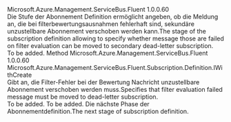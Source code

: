 <Type Name="IWithMessageMovedToDeadLetterSubscriptionOnFilterEvaluationException" FullName="Microsoft.Azure.Management.ServiceBus.Fluent.Subscription.Definition.IWithMessageMovedToDeadLetterSubscriptionOnFilterEvaluationException">
  <TypeSignature Language="C#" Value="public interface IWithMessageMovedToDeadLetterSubscriptionOnFilterEvaluationException" />
  <TypeSignature Language="ILAsm" Value=".class public interface auto ansi abstract IWithMessageMovedToDeadLetterSubscriptionOnFilterEvaluationException" />
  <TypeSignature Language="DocId" Value="T:Microsoft.Azure.Management.ServiceBus.Fluent.Subscription.Definition.IWithMessageMovedToDeadLetterSubscriptionOnFilterEvaluationException" />
  <TypeSignature Language="VB.NET" Value="Public Interface IWithMessageMovedToDeadLetterSubscriptionOnFilterEvaluationException" />
  <TypeSignature Language="F#" Value="type IWithMessageMovedToDeadLetterSubscriptionOnFilterEvaluationException = interface" />
  <AssemblyInfo>
    <AssemblyName>Microsoft.Azure.Management.ServiceBus.Fluent</AssemblyName>
    <AssemblyVersion>1.0.0.60</AssemblyVersion>
  </AssemblyInfo>
  <Interfaces />
  <Docs>
    <summary>
            <span data-ttu-id="766ac-101">Die Stufe der Abonnement Definition ermöglicht angeben, ob die Meldung an, die bei filterbewertungsausnahmen fehlerhaft sind, sekundäre unzustellbare Abonnement verschoben werden kann.</span><span class="sxs-lookup"><span data-stu-id="766ac-101">The stage of the subscription definition allowing to specify whether message those are failed on filter evaluation can be moved to secondary dead-letter subscription.</span></span>
            </summary>
    <remarks>To be added.</remarks>
  </Docs>
  <Members>
    <Member MemberName="WithMessageMovedToDeadLetterSubscriptionOnFilterEvaluationException">
      <MemberSignature Language="C#" Value="public Microsoft.Azure.Management.ServiceBus.Fluent.Subscription.Definition.IWithCreate WithMessageMovedToDeadLetterSubscriptionOnFilterEvaluationException ();" />
      <MemberSignature Language="ILAsm" Value=".method public hidebysig newslot virtual instance class Microsoft.Azure.Management.ServiceBus.Fluent.Subscription.Definition.IWithCreate WithMessageMovedToDeadLetterSubscriptionOnFilterEvaluationException() cil managed" />
      <MemberSignature Language="DocId" Value="M:Microsoft.Azure.Management.ServiceBus.Fluent.Subscription.Definition.IWithMessageMovedToDeadLetterSubscriptionOnFilterEvaluationException.WithMessageMovedToDeadLetterSubscriptionOnFilterEvaluationException" />
      <MemberSignature Language="VB.NET" Value="Public Function WithMessageMovedToDeadLetterSubscriptionOnFilterEvaluationException () As IWithCreate" />
      <MemberSignature Language="F#" Value="abstract member WithMessageMovedToDeadLetterSubscriptionOnFilterEvaluationException : unit -&gt; Microsoft.Azure.Management.ServiceBus.Fluent.Subscription.Definition.IWithCreate" Usage="iWithMessageMovedToDeadLetterSubscriptionOnFilterEvaluationException.WithMessageMovedToDeadLetterSubscriptionOnFilterEvaluationException " />
      <MemberType>Method</MemberType>
      <AssemblyInfo>
        <AssemblyName>Microsoft.Azure.Management.ServiceBus.Fluent</AssemblyName>
        <AssemblyVersion>1.0.0.60</AssemblyVersion>
      </AssemblyInfo>
      <ReturnValue>
        <ReturnType>Microsoft.Azure.Management.ServiceBus.Fluent.Subscription.Definition.IWithCreate</ReturnType>
      </ReturnValue>
      <Parameters />
      <Docs>
        <summary>
            <span data-ttu-id="766ac-102">Gibt an, die Filter-Fehler bei der Bewertung Nachricht unzustellbare Abonnement verschoben werden muss.</span><span class="sxs-lookup"><span data-stu-id="766ac-102">Specifies that filter evaluation failed message must be moved to dead-letter subscription.</span></span>
            </summary>
        <returns>To be added.</returns>
        <remarks>To be added.</remarks>
        <return><span data-ttu-id="766ac-103">Die nächste Phase der Abonnementdefinition.</span><span class="sxs-lookup"><span data-stu-id="766ac-103">The next stage of subscription definition.</span></span></return>
      </Docs>
    </Member>
  </Members>
</Type>